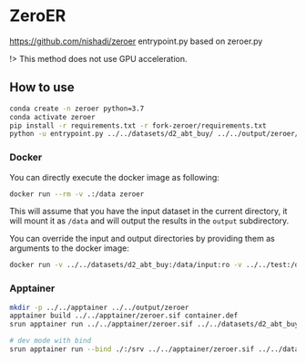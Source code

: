 # ZeroER

https://github.com/nishadi/zeroer
entrypoint.py based on zeroer.py

!> This method does not use GPU acceleration.

## How to use

```bash
conda create -n zeroer python=3.7
conda activate zeroer
pip install -r requirements.txt -r fork-zeroer/requirements.txt
python -u entrypoint.py ../../datasets/d2_abt_buy/ ../../output/zeroer/
```

### Docker

You can directly execute the docker image as following:

```bash
docker run --rm -v .:/data zeroer
```

This will assume that you have the input dataset in the current directory,
it will mount it as `/data` and will output the results in the `output` subdirectory.

You can override the input and output directories by providing them as arguments to the docker image:

```bash
docker run -v ../../datasets/d2_abt_buy:/data/input:ro -v ../../test:/data/output zeroer /data/input /data/output
```

### Apptainer

```bash
mkdir -p ../../apptainer ../../output/zeroer
apptainer build ../../apptainer/zeroer.sif container.def
srun apptainer run ../../apptainer/zeroer.sif ../../datasets/d2_abt_buy/ ../../output/zeroer/

# dev mode with bind
srun apptainer run --bind ./:/srv ../../apptainer/zeroer.sif ../../datasets/d2_abt_buy/ ../../output/zeroer/
```
